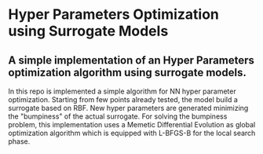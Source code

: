 # Hyper Parameters Optimization using Surrogate Models
## A simple implementation of an Hyper Parameters optimization algorithm using surrogate models.


In this repo is implemented a simple algorithm for NN hyper parameter optimization.
Starting from few points already tested, the model build a surrogate based on RBF.
New hyper parameters are generated minimizing the "bumpiness" of the actual surrogate.
For solving the bumpiness problem, this implementation uses a Memetic Differential Evolution as global optimization algorithm which is equipped with L-BFGS-B for the local search phase.
